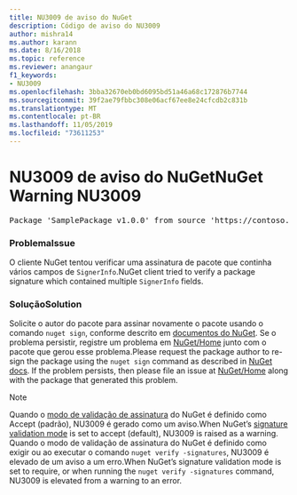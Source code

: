 ```yaml
---
title: NU3009 de aviso do NuGet
description: Código de aviso do NU3009
author: mishra14
ms.author: karann
ms.date: 8/16/2018
ms.topic: reference
ms.reviewer: anangaur
f1_keywords:
- NU3009
ms.openlocfilehash: 3bba32670eb0bd6095bd51a46a68c172876b7744
ms.sourcegitcommit: 39f2ae79fbbc308e06acf67ee8e24cfcdb2c831b
ms.translationtype: MT
ms.contentlocale: pt-BR
ms.lasthandoff: 11/05/2019
ms.locfileid: "73611253"
---
```

# <a name="nuget-warning-nu3009"></a><span data-ttu-id="8a0d4-103">NU3009 de aviso do NuGet</span><span class="sxs-lookup"><span data-stu-id="8a0d4-103">NuGet Warning NU3009</span></span>

<pre>Package 'SamplePackage v1.0.0' from source 'https://contoso.com/index.json': The package signature file does not contain exactly one primary signature.</pre>

### <a name="issue"></a><span data-ttu-id="8a0d4-104">Problema</span><span class="sxs-lookup"><span data-stu-id="8a0d4-104">Issue</span></span>

<span data-ttu-id="8a0d4-105">O cliente NuGet tentou verificar uma assinatura de pacote que continha vários campos de `SignerInfo`.</span><span class="sxs-lookup"><span data-stu-id="8a0d4-105">NuGet client tried to verify a package signature which contained multiple `SignerInfo` fields.</span></span>


### <a name="solution"></a><span data-ttu-id="8a0d4-106">Solução</span><span class="sxs-lookup"><span data-stu-id="8a0d4-106">Solution</span></span>

<span data-ttu-id="8a0d4-107">Solicite o autor do pacote para assinar novamente o pacote usando o comando `nuget sign`, conforme descrito em [documentos do NuGet](https://docs.microsoft.com/nuget/create-packages/sign-a-package). Se o problema persistir, registre um problema em [NuGet/Home](https://github.com/NuGet/Home/issues) junto com o pacote que gerou esse problema.</span><span class="sxs-lookup"><span data-stu-id="8a0d4-107">Please request the package author to re-sign the package using the `nuget sign` command as described in [NuGet docs](https://docs.microsoft.com/nuget/create-packages/sign-a-package). If the problem persists, then please file an issue at [NuGet/Home](https://github.com/NuGet/Home/issues) along with the package that generated this problem.</span></span>


> [!Note]
> <span data-ttu-id="8a0d4-108">Quando o [modo de validação de assinatura](https://docs.microsoft.com/nuget/consume-packages/installing-signed-packages#configure-package-signature-requirements) do NuGet é definido como Accept (padrão), NU3009 é gerado como um aviso.</span><span class="sxs-lookup"><span data-stu-id="8a0d4-108">When NuGet’s [signature validation mode](https://docs.microsoft.com/nuget/consume-packages/installing-signed-packages#configure-package-signature-requirements) is set to accept (default), NU3009 is raised as a warning.</span></span> <span data-ttu-id="8a0d4-109">Quando o modo de validação de assinatura do NuGet é definido como exigir ou ao executar o comando `nuget verify -signatures`, NU3009 é elevado de um aviso a um erro.</span><span class="sxs-lookup"><span data-stu-id="8a0d4-109">When NuGet’s signature validation mode is set to require, or when running the `nuget verify -signatures` command, NU3009 is elevated from a warning to an error.</span></span> 
